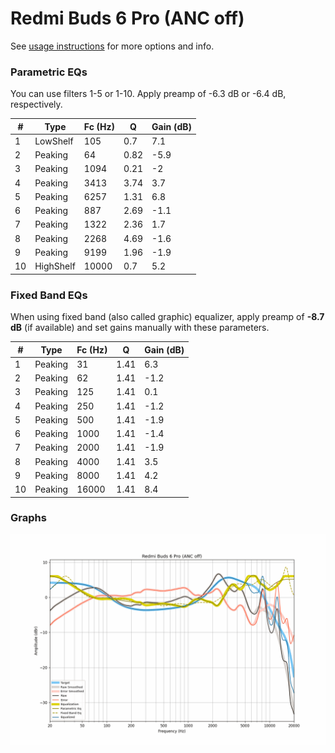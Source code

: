 # Redmi Buds 6 Pro (ANC off)
See [usage instructions](https://github.com/jaakkopasanen/AutoEq#usage) for more options and info.

### Parametric EQs
You can use filters 1-5 or 1-10. Apply preamp of -6.3 dB or -6.4 dB, respectively.

|   # | Type      |   Fc (Hz) |    Q |   Gain (dB) |
|-----|-----------|-----------|------|-------------|
|   1 | LowShelf  |       105 | 0.7  |         7.1 |
|   2 | Peaking   |        64 | 0.82 |        -5.9 |
|   3 | Peaking   |      1094 | 0.21 |        -2   |
|   4 | Peaking   |      3413 | 3.74 |         3.7 |
|   5 | Peaking   |      6257 | 1.31 |         6.8 |
|   6 | Peaking   |       887 | 2.69 |        -1.1 |
|   7 | Peaking   |      1322 | 2.36 |         1.7 |
|   8 | Peaking   |      2268 | 4.69 |        -1.6 |
|   9 | Peaking   |      9199 | 1.96 |        -1.9 |
|  10 | HighShelf |     10000 | 0.7  |         5.2 |

### Fixed Band EQs
When using fixed band (also called graphic) equalizer, apply preamp of **-8.7 dB** (if available) and set gains manually with these parameters.

|   # | Type    |   Fc (Hz) |    Q |   Gain (dB) |
|-----|---------|-----------|------|-------------|
|   1 | Peaking |        31 | 1.41 |         6.3 |
|   2 | Peaking |        62 | 1.41 |        -1.2 |
|   3 | Peaking |       125 | 1.41 |         0.1 |
|   4 | Peaking |       250 | 1.41 |        -1.2 |
|   5 | Peaking |       500 | 1.41 |        -1.9 |
|   6 | Peaking |      1000 | 1.41 |        -1.4 |
|   7 | Peaking |      2000 | 1.41 |        -1.9 |
|   8 | Peaking |      4000 | 1.41 |         3.5 |
|   9 | Peaking |      8000 | 1.41 |         4.2 |
|  10 | Peaking |     16000 | 1.41 |         8.4 |

### Graphs
![](./Redmi%20Buds%206%20Pro%20(ANC%20off).png)
